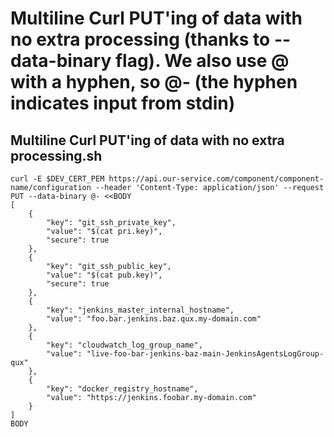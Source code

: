 # Multiline Curl PUT'ing of data with no extra processing (thanks to --data-binary flag). We also use @ with a hyphen, so @- (the hyphen indicates input from stdin)

## Multiline Curl PUT'ing of data with no extra processing.sh

```shell
curl -E $DEV_CERT_PEM https://api.our-service.com/component/component-name/configuration --header 'Content-Type: application/json' --request PUT --data-binary @- <<BODY
[
    {
        "key": "git_ssh_private_key",
        "value": "$(cat pri.key)",
        "secure": true
    },
    {
        "key": "git_ssh_public_key",
        "value": "$(cat pub.key)",
        "secure": true
    },
    {
        "key": "jenkins_master_internal_hostname",
        "value": "foo.bar.jenkins.baz.qux.my-domain.com"
    },
    {
        "key": "cloudwatch_log_group_name",
        "value": "live-foo-bar-jenkins-baz-main-JenkinsAgentsLogGroup-qux"
    },
    {
        "key": "docker_registry_hostname",
        "value": "https://jenkins.foobar.my-domain.com"
    }
]
BODY
```

